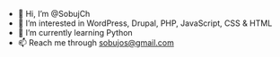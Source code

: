 - 👋 Hi, I’m @SobujCh
- 👀 I’m interested in WordPress, Drupal, PHP, JavaScript, CSS & HTML
- 🌱 I’m currently learning Python
- 📫 Reach me through sobujos@gmail.com

<!---
SobujCh/SobujCh is a ✨ special ✨ repository because its `README.md` (this file) appears on your GitHub profile.
You can click the Preview link to take a look at your changes.
--->
